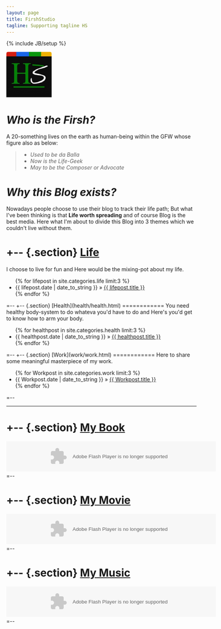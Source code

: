 ```yaml
---
layout: page
title: FirshStudio
tagline: Supporting tagline HS
---
```

{% include JB/setup %}


<img class='inset right' src='/images/photo.jpg' width='120px' />	


#	***Who is the Firsh?***
A 20-something lives on the earth as human-being within the GFW whose figure also as below:

>- *Used to be da Balla*
>- *Now is the Life-Geek*
>- *May to be the Composer or Advocate*


# ***Why this Blog exists?***

Nowadays people choose to use their blog to track their life path; But what I've been thinking is that **Life worth spreading** and of course Blog is the best media.	Here what I'm about to divide this Blog into 3 themes which we couldn't live without them.

+-- {.section}
[Life](/life/lifes.html)
============
I choose to live for fun and Here would be the mixing-pot about my life.

<ul class="compact recent">
  {% for lifepost in site.categories.life limit:3 %}
    <li><span>{{ lifepost.date | date_to_string }}</span> &raquo; <a href="{{ BASE_PATH }}{{ lifepost.url }}">{{ lifepost.title }}</a></li>
  {% endfor %}
</ul>
=--
+-- {.section}
[Health](health/health.html)
============
You need healthy body-system to do whateva you'd have to do and Here's you'd get to know how to arm your body.	

<ul class="compact recent">
  {% for healthpost in site.categories.health limit:3 %}
    <li><span>{{ healthpost.date | date_to_string }}</span> &raquo; <a href="{{ BASE_PATH }}{{ healthpost.url }}">{{ healthpost.title }}</a></li>
  {% endfor %}
</ul>
=--
+-- {.section}
[Work](work/work.html)
============
Here to share some meaningful masterpiece of my work. 

<ul class="compact recent">
  {% for Workpost in site.categories.work limit:3 %}
    <li><span>{{ Workpost.date | date_to_string }}</span> &raquo; <a href="{{ BASE_PATH }}{{ Workpost.url }}">{{ Workpost.title }}</a></li>
  {% endfor %}
</ul>
=--


---


+-- {.section}
[My Book](http://book.douban.com/)
============

<div><object classid="clsid:d27cdb6e-ae6d-11cf-96b8-444553540000" codebase="http://fpdownload.macromedia.com/pub/shockwave/cabs/flash/swflash.cab#version=7,0,0,0" width="555" height="80" id="passing" > <param name="movie" value="http://www.douban.com/doushow/firsh3k/wishlist_latest_book_6_6_small_nologo_noself/doushow.swf" /> <param name="quality" value="high" /> <param name="scale" value="noscale"/> <param name="align" value="tl"/> <param name="wmode" value="transparent"/> <embed src="http://www.douban.com/doushow/firsh3k/wishlist_latest_book_6_6_small_nologo_noself/doushow.swf" wmode="transparent" quality="high" width="555" height="80" name="passing" scale="noscale" align="tl" type="application/x-shockwave-flash" pluginspage="http://www.macromedia.com/go/getflashplayer" /> </object></div>
=--

+-- {.section}
[My Movie](http://movie.douban.com/)
============
<div><object classid="clsid:d27cdb6e-ae6d-11cf-96b8-444553540000" codebase="http://fpdownload.macromedia.com/pub/shockwave/cabs/flash/swflash.cab#version=7,0,0,0" width="555" height="80" id="passing" > <param name="movie" value="http://www.douban.com/doushow/firsh3k/collection_latest_movie_6_6_small_nologo_noself/doushow.swf" /> <param name="quality" value="high" /> <param name="scale" value="noscale"/> <param name="align" value="tl"/> <param name="wmode" value="transparent"/> <embed src="http://www.douban.com/doushow/firsh3k/collection_latest_movie_6_6_small_nologo_noself/doushow.swf" wmode="transparent" quality="high" width="555" height="80" name="passing" scale="noscale" align="tl" type="application/x-shockwave-flash" pluginspage="http://www.macromedia.com/go/getflashplayer" /> </object></div>
=--

+-- {.section}
[My Music](http://music.douban.com/)
============

<div><object classid="clsid:d27cdb6e-ae6d-11cf-96b8-444553540000" codebase="http://fpdownload.macromedia.com/pub/shockwave/cabs/flash/swflash.cab#version=7,0,0,0" width="555" height="80" id="passing" > <param name="movie" value="http://www.douban.com/doushow/firsh3k/collection_latest_music_6_6_small_nologo_noself/doushow.swf" /> <param name="quality" value="high" /> <param name="scale" value="noscale"/> <param name="align" value="tl"/> <param name="wmode" value="transparent"/> <embed src="http://www.douban.com/doushow/firsh3k/collection_latest_music_6_6_small_nologo_noself/doushow.swf" wmode="transparent" quality="high" width="555" height="80" name="passing" scale="noscale" align="tl" type="application/x-shockwave-flash" pluginspage="http://www.macromedia.com/go/getflashplayer" /> </object></div>
=--


<!--
<div style="float:left;width:160px;">
<iframe width="100%" height="75" class="share_self"  frameborder="0" scrolling="no" src="http://widget.weibo.com/weiboshow/index.php?language=&width=0&height=550&fansRow=2&ptype=1&speed=0&skin=1&isTitle=0&noborder=0&isWeibo=0&isFans=0&uid=1893556900&verifier=8c17d4b5&dpc=1"></iframe>
</div>-->
